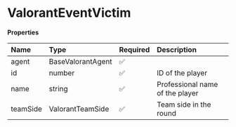 # ValorantEventVictim

**Properties**

| Name     | Type              | Required | Description                     |
| :------- | :---------------- | :------- | :------------------------------ |
| agent    | BaseValorantAgent | ✅       |                                 |
| id       | number            | ✅       | ID of the player                |
| name     | string            | ✅       | Professional name of the player |
| teamSide | ValorantTeamSide  | ✅       | Team side in the round          |

<!-- This file was generated by liblab | https://liblab.com/ -->
